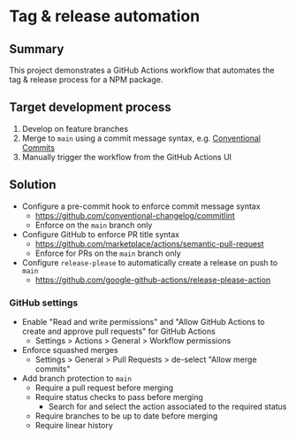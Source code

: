 # Tag & release automation

## Summary

This project demonstrates a GitHub Actions workflow that automates the tag & release process for a NPM package.

## Target development process

1. Develop on feature branches
2. Merge to `main` using a commit message syntax, e.g. [Conventional Commits](https://www.conventionalcommits.org/en/v1.0.0/)
3. Manually trigger the workflow from the GitHub Actions UI

## Solution

- Configure a pre-commit hook to enforce commit message syntax
  - https://github.com/conventional-changelog/commitlint
  - Enforce on the `main` branch only
- Configure GitHub to enforce PR title syntax
  - https://github.com/marketplace/actions/semantic-pull-request
  - Enforce for PRs on the `main` branch only
- Configure `release-please` to automatically create a release on push to `main`
  - https://github.com/google-github-actions/release-please-action

### GitHub settings

- Enable "Read and write permissions" and "Allow GitHub Actions to create and approve pull requests" for GitHub Actions
  - Settings > Actions > General > Workflow permissions
- Enforce squashed merges
  - Settings > General > Pull Requests > de-select "Allow merge commits"
- Add branch protection to `main`
  - Require a pull request before merging
  - Require status checks to pass before merging
    - Search for and select the action associated to the required status
  - Require branches to be up to date before merging
  - Require linear history
